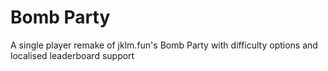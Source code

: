 # Bomb Party
A single player remake of jklm.fun's Bomb Party with difficulty options and localised leaderboard support

